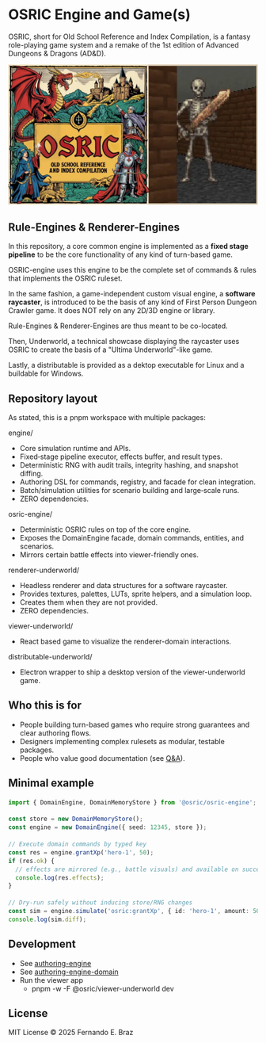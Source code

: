 # OSRIC Engine and Game(s)

OSRIC, short for Old School Reference and Index Compilation, is a fantasy role-playing game system and a remake of the 1st edition of Advanced Dungeons & Dragons (AD&D).

![Preview](README.webp)

## Rule-Engines & Renderer-Engines

In this repository, a core common engine is implemented as a **fixed stage pipeline** to be the core functionality of any kind of turn-based game.

OSRIC-engine uses this engine to be the complete set of commands & rules that implements the OSRIC ruleset.

In the same fashion, a game-independent custom visual engine, a **software raycaster**, is introduced to be the basis of any kind of First Person Dungeon Crawler game. It does NOT rely on any 2D/3D engine or library.

Rule-Engines & Renderer-Engines are thus meant to be co-located.

Then, Underworld, a technical showcase displaying the raycaster uses OSRIC to create the basis of a "Ultima Underworld"-like game.

Lastly, a distributable is provided as a dektop executable for Linux and a buildable for Windows.

## Repository layout

As stated, this is a pnpm workspace with multiple packages:

engine/
- Core simulation runtime and APIs.
- Fixed‑stage pipeline executor, effects buffer, and result types.
- Deterministic RNG with audit trails, integrity hashing, and snapshot diffing.
- Authoring DSL for commands, registry, and facade for clean integration.
- Batch/simulation utilities for scenario building and large‑scale runs.
- ZERO dependencies.

osric-engine/
- Deterministic OSRIC rules on top of the core engine.
- Exposes the DomainEngine facade, domain commands, entities, and scenarios.
- Mirrors certain battle effects into viewer-friendly ones.

renderer-underworld/
- Headless renderer and data structures for a software raycaster.
- Provides textures, palettes, LUTs, sprite helpers, and a simulation loop.
- Creates them when they are not provided.
- ZERO dependencies.

viewer-underworld/
- React based game to visualize the renderer-domain interactions.

distributable-underworld/
- Electron wrapper to ship a desktop version of the viewer-underworld game.

## Who this is for

- People building turn-based games who require strong guarantees and clear authoring flows.
- Designers implementing complex rulesets as modular, testable packages.
- People who value good documentation (see [Q&A](docs/engine-and-domain-qna.md)).

## Minimal example

```ts
import { DomainEngine, DomainMemoryStore } from '@osric/osric-engine';

const store = new DomainMemoryStore();
const engine = new DomainEngine({ seed: 12345, store });

// Execute domain commands by typed key
const res = engine.grantXp('hero-1', 50);
if (res.ok) {
  // effects are mirrored (e.g., battle visuals) and available on success
  console.log(res.effects);
}

// Dry-run safely without inducing store/RNG changes
const sim = engine.simulate('osric:grantXp', { id: 'hero-1', amount: 50 });
console.log(sim.diff);
```

## Development

- See [authoring-engine](docs/authoring-engine/01-overview.md)
- See [authoring-engine-domain](docs/authoring-engine-domain/01-overview.md)
- Run the viewer app
  - pnpm -w -F @osric/viewer-underworld dev

## License

MIT License © 2025 Fernando E. Braz
